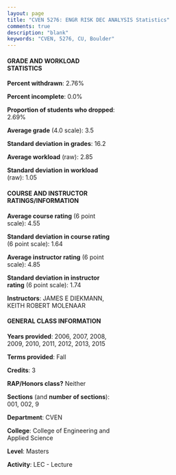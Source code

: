 ```yaml
---
layout: page
title: "CVEN 5276: ENGR RISK DEC ANALYSIS Statistics"
comments: true
description: "blank"
keywords: "CVEN, 5276, CU, Boulder"
--- 
```

<head>
<script src="https://ajax.googleapis.com/ajax/libs/jquery/2.1.3/jquery.min.js"></script>
<script src="https://dl.dropboxusercontent.com/s/pc42nxpaw1ea4o9/highcharts.js?dl=0"></script>
<!-- <script src="../assets/js/highcharts.js"></script> -->
<style type="text/css">@font-face {
	font-family: "Bebas Neue";
	src: url(https://www.filehosting.org/file/details/544349/BebasNeue%20Regular.otf) format("opentype");
	}
	h1.Bebas { 
		font-family: "Bebas Neue", Verdana, Tahoma;
	}
</style>
</head>
<body>
	<div id="container" style="float: right; width: 45%; height: 88%; margin-left: 2.5%; margin-right: 2.5%;"></div>
	<script language="JavaScript">
		$(document).ready(function() {
		var chart = {type: 'column'};
		var title = {text: 'Grade Distribution'};
		var xAxis = {categories: ['A','B','C','D','F'],crosshair: true};
		var yAxis = {min: 0,title: {text: 'Percentage'}};
		var tooltip = {headerFormat: '<center><b><span style="font-size:20px">{point.key}</span></b></center>',
		               pointFormat: '<td style="padding:0"><b>{point.y:.1f}%</b></td>',
		               footerFormat: '</table>',shared: true,useHTML: true};
		var plotOptions = {column: {pointPadding: 0.0,borderWidth: 0}};  
		var credits = {enabled: false};var series= [{name: 'Percent',data: [56.67,40.0,1.67,0.0,1.67,]}];
		var json = {};
		json.chart = chart;
		json.title = title;
		json.tooltip = tooltip;
		json.xAxis = xAxis;
		json.yAxis = yAxis;  
		json.series = series;
		json.plotOptions = plotOptions;  
		json.credits = credits;
		$('#container').highcharts(json);
	});
	</script>
</body>
			   
#### GRADE AND WORKLOAD STATISTICS

**Percent withdrawn**: 2.76%

**Percent incomplete**: 0.0%

**Proportion of students who dropped**: 2.69%

**Average grade** (4.0 scale): 3.5

**Standard deviation in grades**: 16.2

**Average workload** (raw): 2.85

**Standard deviation in workload** (raw): 1.05

#### COURSE AND INSTRUCTOR RATINGS/INFORMATION

**Average course rating** (6 point scale): 4.55

**Standard deviation in course rating** (6 point scale): 1.64

**Average instructor rating** (6 point scale): 4.85

**Standard deviation in instructor rating** (6 point scale): 1.74

**Instructors**: JAMES E DIEKMANN, KEITH ROBERT MOLENAAR

#### GENERAL CLASS INFORMATION

**Years provided**: 2006, 2007, 2008, 2009, 2010, 2011, 2012, 2013, 2015

**Terms provided**: Fall

**Credits**: 3

**RAP/Honors class?** Neither

**Sections** (and **number of sections**): 001, 002, 9

**Department**: CVEN

**College**: College of Engineering and Applied Science

**Level**: Masters

**Activity**: LEC - Lecture